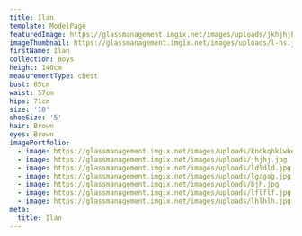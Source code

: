 ```yaml
---
title: Ilan
template: ModelPage
featuredImage: https://glassmanagement.imgix.net/images/uploads/jkhjhjhjasa.jpg
imageThumbnail: https://glassmanagement.imgix.net/images/uploads/l-hs.jpg
firstName: Ilan
collection: Boys
height: 140cm
measurementType: chest
bust: 65cm
waist: 57cm
hips: 71cm
size: '10'
shoeSize: '5'
hair: Brown
eyes: Brown
imagePortfolio:
  - image: https://glassmanagement.imgix.net/images/uploads/kndkqhklwhewq.jpg
  - image: https://glassmanagement.imgix.net/images/uploads/jhjhj.jpg
  - image: https://glassmanagement.imgix.net/images/uploads/ldldld.jpg
  - image: https://glassmanagement.imgix.net/images/uploads/lgagag.jpg
  - image: https://glassmanagement.imgix.net/images/uploads/bjh.jpg
  - image: https://glassmanagement.imgix.net/images/uploads/lflflf.jpg
  - image: https://glassmanagement.imgix.net/images/uploads/lhlhlh.jpg
meta:
  title: Ilan
---
```


